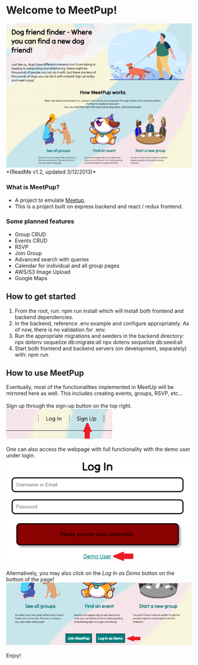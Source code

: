 # Welcome to MeetPup!
<img src="/welcome.png" alt='welcome'>
*(ReadMe v1.2, updated 3/12/2013)*

### What is MeetPup?
- A project to emulate [Meetup](https://www.meetup.com/).
- This is a project built on express backend and react / redux frontend.

### Some planned features
- Group CRUD
- Events CRUD
- RSVP
- Join Group
- Advanced search with queries
- Calendar for individual and all group pages
- AWS/S3 Image Upload
- Google Maps 

## How to get started
1. From the root, run:
    npm run install
which will install both frontend and backend dependencies.
2. In the backend, reference .env.example and configure appropriately. As of now,
there is no validation for .env.
3. Run the appropriate migrations and seeders in the backend directory:
    npx dotenv sequelize db:migrate:all
    npx dotenv sequelize db:seed:all
4. Start both frontend and backend servers (on development, separately) with:
    npm run

## How to use MeetPup
Eventually, most of the functionalities implemented in MeetUp will be mirrored here as well. This includes creating events, groups, RSVP, etc...  
<br>
Sign up through the sign-up button on the top right. 
<br>
<img src='./step1.png' alt='step1'>  
<br>
One can also access the webpage with full functionality with the demo user under login.
<img src='./step2.png' alt='step2'>  
<br>
Alternatively, you may also click on the *Log In as Demo* button on the bottom of the page!
<img src='./step3.png' alt='step3'>  
<br>
Enjoy!


